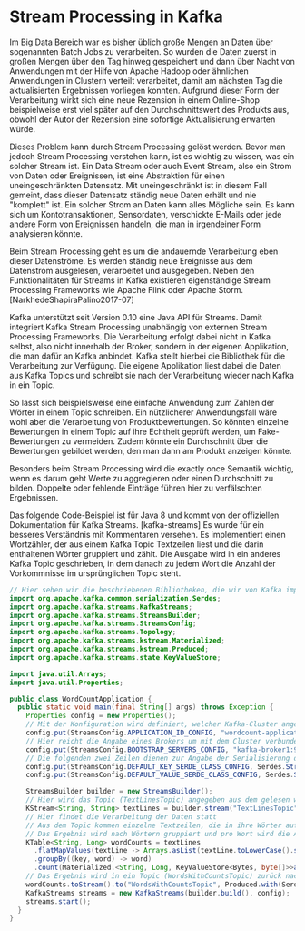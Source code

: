 # Stream Processing in Kafka

Im Big Data Bereich war es bisher üblich große Mengen an Daten über sogenannten Batch Jobs zu verarbeiten. So wurden die Daten zuerst in großen Mengen über den Tag hinweg gespeichert und dann über Nacht von Anwendungen mit der Hilfe von Apache Hadoop oder ähnlichen Anwendungen in Clustern verteilt verarbeitet, damit am nächsten Tag die aktualisierten Ergebnissen vorliegen konnten. Aufgrund dieser Form der Verarbeitung wirkt sich eine neue Rezension in einem Online-Shop beispielweise erst viel später auf den Durchschnittswert des Produkts aus, obwohl der Autor der Rezension eine sofortige Aktualisierung erwarten würde.

Dieses Problem kann durch Stream Processing gelöst werden. Bevor man jedoch Stream Processing verstehen kann, ist es wichtig zu wissen, was ein solcher Stream ist. Ein Data Stream oder auch Event Stream, also ein Strom von Daten oder Ereignissen, ist eine Abstraktion für einen uneingeschränkten Datensatz. Mit uneingeschränkt ist in diesem Fall gemeint, dass dieser Datensatz ständig neue Daten erhält und nie "komplett" ist. Ein solcher Strom an Daten kann alles Mögliche sein. Es kann sich um Kontotransaktionen, Sensordaten, verschickte E-Mails oder jede andere Form von Ereignissen handeln, die man in irgendeiner Form analysieren könnte.

Beim Stream Processing geht es um die andauernde Verarbeitung eben dieser Datenströme. Es werden ständig neue Ereignisse aus dem Datenstrom ausgelesen, verarbeitet und ausgegeben. Neben den Funktionalitäten für Streams in Kafka existieren eigenständige Stream Processing Frameworks wie Apache Flink oder Apache Storm. [NarkhedeShapiraPalino2017-07]

Kafka unterstützt seit Version 0.10 eine Java API für Streams. Damit integriert Kafka Stream Processing unabhängig von externen Stream Processing Frameworks. Die Verarbeitung erfolgt dabei nicht in Kafka selbst, also nicht innerhalb der Broker, sondern in der eigenen Applikation, die man dafür an Kafka anbindet. Kafka stellt hierbei die Bibliothek für die Verarbeitung zur Verfügung. Die eigene Applikation liest dabei die Daten aus Kafka Topics und schreibt sie nach der Verarbeitung wieder nach Kafka in ein Topic.

So lässt sich beispielsweise eine einfache Anwendung zum Zählen der Wörter in einem Topic schreiben. Ein nützlicherer Anwendungsfall wäre wohl aber die Verarbeitung von Produktbewertungen. So könnten einzelne Bewertungen in einem Topic auf ihre Echtheit geprüft werden, um Fake-Bewertungen zu vermeiden. Zudem könnte ein Durchschnitt über die Bewertungen gebildet werden, den man dann am Produkt anzeigen könnte.

Besonders beim Stream Processing wird die exactly once Semantik wichtig, wenn es darum geht Werte zu aggregieren oder einen Durchschnitt zu bilden. Doppelte oder fehlende Einträge führen hier zu verfälschten Ergebnissen.

Das folgende Code-Beispiel ist für Java 8 und kommt von der offiziellen Dokumentation für Kafka Streams. [kafka-streams] Es wurde für ein besseres Verständnis mit Kommentaren versehen. Es implementiert einen Wortzähler, der aus einem Kafka Topic Textzeilen liest und die darin enthaltenen Wörter gruppiert und zählt. Die Ausgabe wird in ein anderes Kafka Topic geschrieben, in dem danach zu jedem Wort die Anzahl der Vorkommnisse im ursprünglichen Topic steht.

```java
// Hier sehen wir die beschriebenen Bibliotheken, die wir von Kafka importieren müssen
import org.apache.kafka.common.serialization.Serdes;
import org.apache.kafka.streams.KafkaStreams;
import org.apache.kafka.streams.StreamsBuilder;
import org.apache.kafka.streams.StreamsConfig;
import org.apache.kafka.streams.Topology;
import org.apache.kafka.streams.kstream.Materialized;
import org.apache.kafka.streams.kstream.Produced;
import org.apache.kafka.streams.state.KeyValueStore;

import java.util.Arrays;
import java.util.Properties;

public class WordCountApplication {
  public static void main(final String[] args) throws Exception {
    Properties config = new Properties();
    // Mit der Konfiguration wird definiert, welcher Kafka-Cluster angesprochen wird
    config.put(StreamsConfig.APPLICATION_ID_CONFIG, "wordcount-application");
    // Hier reicht die Angabe eines Brokers um mit dem Cluster verbunden zu sein
    config.put(StreamsConfig.BOOTSTRAP_SERVERS_CONFIG, "kafka-broker1:9092");
    // Die folgenden zwei Zeilen dienen zur Angabe der Serialisierung der Keys und Values aus dem Topic
    config.put(StreamsConfig.DEFAULT_KEY_SERDE_CLASS_CONFIG, Serdes.String().getClass());
    config.put(StreamsConfig.DEFAULT_VALUE_SERDE_CLASS_CONFIG, Serdes.String().getClass());

    StreamsBuilder builder = new StreamsBuilder();
    // Hier wird das Topic (TextLinesTopic) angegeben aus dem gelesen wird, also der Input
    KStream<String, String> textLines = builder.stream("TextLinesTopic");
    // Hier findet die Verarbeitung der Daten statt
    // Aus dem Topic kommen einzelne Textzeilen, die in ihre Wörter aufgeteilt werden
    // Das Ergebnis wird nach Wörtern gruppiert und pro Wort wird die Anzahl der Vorkommnisse gezählt
    KTable<String, Long> wordCounts = textLines
      .flatMapValues(textLine -> Arrays.asList(textLine.toLowerCase().split("\\W+")))
      .groupBy((key, word) -> word)
      .count(Materialized.<String, Long, KeyValueStore<Bytes, byte[]>>as("counts-store"));
    // Das Ergebnis wird in ein Topic (WordsWithCountsTopic) zurück nach Kafka geschrieben
    wordCounts.toStream().to("WordsWithCountsTopic", Produced.with(Serdes.String(), Serdes.Long()));
    KafkaStreams streams = new KafkaStreams(builder.build(), config);
    streams.start();
  }
}
```